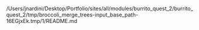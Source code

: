 /Users/jnardini/Desktop/Portfolio/sites/all/modules/burrito_quest_2/burrito_quest_2/tmp/broccoli_merge_trees-input_base_path-16EGjxEk.tmp/1/README.md